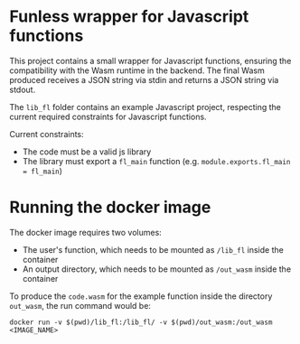 # Funless wrapper for Javascript functions

This project contains a small wrapper for Javascript functions, ensuring the compatibility with the Wasm runtime in the backend.
The final Wasm produced receives a JSON string via stdin and returns a JSON string via stdout.

The `lib_fl` folder contains an example Javascript project, respecting the current required constraints for Javascript functions.


Current constraints:

- The code must be a valid js library
- The library must export a `fl_main` function (e.g. `module.exports.fl_main = fl_main`)




# Running the docker image

The docker image requires two volumes:

- The user's function, which needs to be mounted as `/lib_fl` inside the container
- An output directory, which needs to be mounted as `/out_wasm` inside the container

To produce the `code.wasm` for the example function inside the directory `out_wasm`, the run command would be:

```
docker run -v $(pwd)/lib_fl:/lib_fl/ -v $(pwd)/out_wasm:/out_wasm <IMAGE_NAME>